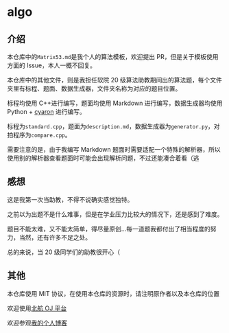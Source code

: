 # algo

## 介绍

本仓库中的`Matrix53.md`是我个人的算法模板，欢迎提出 PR，但是关于模板使用方面的 Issue，本人一概不回复。

本仓库中的其他文件，则是我担任软院 20 级算法助教期间出的算法题，每个文件夹里有标程、题面、数据生成器，文件夹名称为对应的题目位置。

标程均使用 C++进行编写，题面均使用 Markdown 进行编写，数据生成器均使用 Python + [cyaron](https://github.com/luogu-dev/cyaron) 进行编写。

标程为`standard.cpp`，题面为`description.md`，数据生成器为`generator.py`，对拍程序为`compare.cpp`。

需要注意的是，由于我编写 Markdown 题面时需要适配一个特殊的解析器，所以使用别的解析器查看题面时可能会出现解析问题，不过还能凑合着看（逃

## 感想

这是我第一次当助教，不得不说确实感觉独特。

之前以为出题不是什么难事，但是在学业压力比较大的情况下，还是感到了难度。

题目不能太难，又不能太简单，得尽量原创...每一道题我都付出了相当程度的努力，当然，还有许多不足之处。

总的来说，当 20 级同学们的助教很开心（

## 其他

本仓库使用 MIT 协议，在使用本仓库的资源时，请注明原作者以及本仓库的位置

欢迎使用[北航 OJ 平台](https://accoding.buaa.edu.cn/index)

欢迎参观[我的个人博客](https://blog.matrix53.top)
